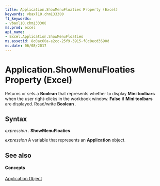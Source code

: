 ```yaml
---
title: Application.ShowMenuFloaties Property (Excel)
keywords: vbaxl10.chm133300
f1_keywords:
- vbaxl10.chm133300
ms.prod: excel
api_name:
- Excel.Application.ShowMenuFloaties
ms.assetid: 8c0ac60a-e2cc-25f9-3915-f8c8ecd3690d
ms.date: 06/08/2017
---
```



# Application.ShowMenuFloaties Property (Excel)

Returns or sets a  **Boolean** that represents whether to display **Mini toolbars** when the user right-clicks in the workbook window. **False** if **Mini toolbars** are displayed. Read/write **Boolean** .


## Syntax

 _expression_ . **ShowMenuFloaties**

 _expression_ A variable that represents an **Application** object.


## See also


#### Concepts


[Application Object](application-object-excel.md)

